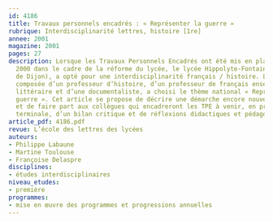 ```yaml
---
id: 4186
title: Travaux personnels encadrés : « Représenter la guerre »
rubrique: Interdisciplinarité lettres, histoire [1re] 
annee: 2001
magazine: 2001
pages: 27
description: Lorsque les Travaux Personnels Encadrés ont été mis en place à la rentrée
  2000 dans le cadre de la réforme du lycée, le lycée Hippolyte-Fontaine (académie
  de Dijon), a opté pour une interdisciplinarité français / histoire. L’équipe pédagogique,
  composée d’un professeur d’histoire, d’un professeur de français enseignant en première
  littéraire et d’une documentaliste, a choisi le thème national « Représenter la
  guerre ». Cet article se propose de décrire une démarche encore nouvelle, donc perfectible,
  et de faire part aux collègues qui encadreront les TPE à venir, en première ou en
  terminale, d’un bilan critique et de réflexions didactiques et pédagogiques.
article_pdf: 4186.pdf
revue: L’école des lettres des lycées
auteurs:
- Philippe Labaune
- Martine Toulouse
- Françoise Delaspre
disciplines:
- études interdisciplinaires
niveau_etudes:
- première
programmes:
- mise en œuvre des programmes et progressions annuelles
---
```

